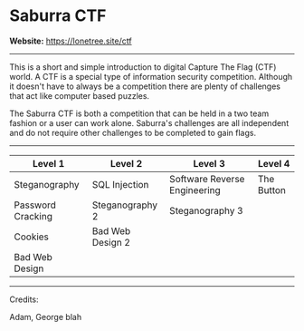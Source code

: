 # Saburra CTF

**Website:** https://lonetree.site/ctf

---

This is a short and simple introduction to digital Capture The Flag (CTF) world. A CTF is a special type of information security competition. Although it doesn't have to always be a competition there are plenty of challenges that act like computer based puzzles.

The Saburra CTF is both a competition that can be held in a two team fashion or a user can work alone. Saburra's challenges are all independent and do not require other challenges to be completed to gain flags. 

---

| Level 1           | Level 2          | Level 3                      | Level 4    |
| ----------------- | ---------------- | ---------------------------- | ---------- |
| Steganography     | SQL Injection    | Software Reverse Engineering | The Button |
| Password Cracking | Steganography 2  | Steganography 3              |            |
| Cookies           | Bad Web Design 2 |                              |            |
| Bad Web Design    |                  |                              |            |

---

Credits:

Adam, George
blah